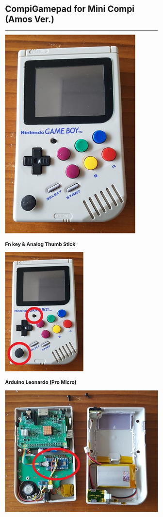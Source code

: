 # CompiGamepad for Mini Compi (Amos Ver.)
---
![Mini Compi](./screenshot/minicompi.jpg)<br>


### Fn key & Analog Thumb Stick <br>
![Mini Compi](./screenshot/minicompi_outer.jpg)

### Arduino Leonardo (Pro Micro) <br>
![Mini Compi](./screenshot/minicompi_inner.jpg)

